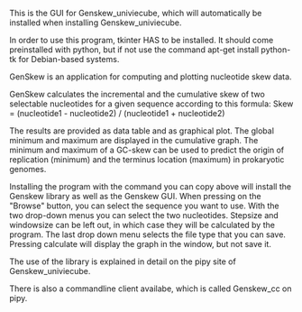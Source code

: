 This is the GUI for Genskew_univiecube, which will automatically be installed when installing Genskew_univiecube.

In order to use this program, tkinter HAS to be installed. It should come preinstalled with python, but if not use the command apt-get install python-tk for Debian-based systems.

GenSkew is an application for computing and plotting nucleotide skew data.

GenSkew calculates the incremental and the cumulative skew of two selectable nucleotides for a given sequence according to this formula:
Skew = (nucleotide1 - nucleotide2) / (nucleotide1 + nucleotide2)

The results are provided as data table and as graphical plot. The global minimum and maximum are displayed in the cumulative graph. The minimum and maximum of a GC-skew can be used to predict the origin of replication (minimum) and the terminus location (maximum) in prokaryotic genomes.

Installing the program with the command you can copy above will install the Genskew library as well as the Genskew GUI. When pressing on the "Browse" button, you can select the sequence you want to use. With the two drop-down menus you can select the two nucleotides. Stepsize and windowsize can be left out, in which case they will be calculated by the program. The last drop down menu selects the file type that you can save. Pressing calculate will display the graph in the window, but not save it.

The use of the library is explained in detail on the pipy site of Genskew_univiecube.

There is also a commandline client availabe, which is called Genskew_cc on pipy.
